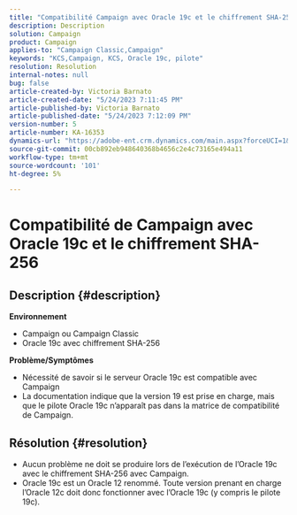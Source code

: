 ```yaml
---
title: "Compatibilité Campaign avec Oracle 19c et le chiffrement SHA-256"
description: Description
solution: Campaign
product: Campaign
applies-to: "Campaign Classic,Campaign"
keywords: "KCS,Campaign, KCS, Oracle 19c, pilote"
resolution: Resolution
internal-notes: null
bug: false
article-created-by: Victoria Barnato
article-created-date: "5/24/2023 7:11:45 PM"
article-published-by: Victoria Barnato
article-published-date: "5/24/2023 7:12:09 PM"
version-number: 5
article-number: KA-16353
dynamics-url: "https://adobe-ent.crm.dynamics.com/main.aspx?forceUCI=1&pagetype=entityrecord&etn=knowledgearticle&id=ab2b2ed1-66fa-ed11-8849-6045bd006b3d"
source-git-commit: 00cb892eb948640368b4656c2e4c73165e494a11
workflow-type: tm+mt
source-wordcount: '101'
ht-degree: 5%

---
```


# Compatibilité de Campaign avec Oracle 19c et le chiffrement SHA-256

## Description {#description}

<b>Environnement</b>
- Campaign ou Campaign Classic
- Oracle 19c avec chiffrement SHA-256

<b>Problème/Symptômes</b>
- Nécessité de savoir si le serveur Oracle 19c est compatible avec Campaign
- La documentation indique que la version 19 est prise en charge, mais que le pilote Oracle 19c n’apparaît pas dans la matrice de compatibilité de Campaign.



## Résolution {#resolution}


- Aucun problème ne doit se produire lors de l’exécution de l’Oracle 19c avec le chiffrement SHA-256 avec Campaign.
- Oracle 19c est un Oracle 12 renommé. Toute version prenant en charge l’Oracle 12c doit donc fonctionner avec l’Oracle 19c (y compris le pilote 19c).



